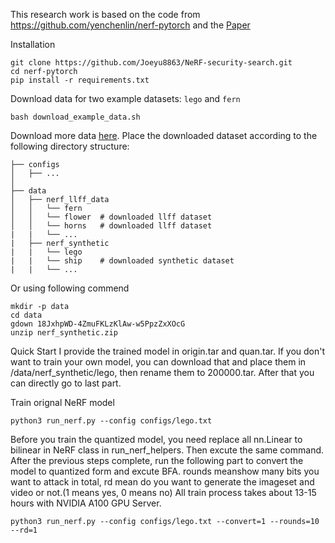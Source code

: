 This research work is based on the code from https://github.com/yenchenlin/nerf-pytorch and the [Paper](https://arxiv.org/abs/2003.08934)

Installation

```
git clone https://github.com/Joeyu8863/NeRF-security-search.git
cd nerf-pytorch
pip install -r requirements.txt
```

Download data for two example datasets: `lego` and `fern`
```
bash download_example_data.sh
```

Download more data [here](https://drive.google.com/drive/folders/128yBriW1IG_3NJ5Rp7APSTZsJqdJdfc1). Place the downloaded dataset according to the following directory structure:
```
├── configs                                                                                                       
│   ├── ...                                                                                     
│                                                                                               
├── data                                                                                                                                                                                                       
│   ├── nerf_llff_data                                                                                                  
│   │   └── fern                                                                                                                             
│   │   └── flower  # downloaded llff dataset                                                                                  
│   │   └── horns   # downloaded llff dataset
|   |   └── ...
|   ├── nerf_synthetic
|   |   └── lego
|   |   └── ship    # downloaded synthetic dataset
|   |   └── ...
```
Or using following commend

```
mkdir -p data
cd data
gdown 18JxhpWD-4ZmuFKLzKlAw-w5PpzZxXOcG
unzip nerf_synthetic.zip 
```

Quick Start
I provide the trained model in origin.tar and quan.tar. If you don't want to train your own model, you can download that and place them in /data/nerf_synthetic/lego, then rename them to 200000.tar. After that you can directly go to last part. 


Train orignal NeRF model

```
python3 run_nerf.py --config configs/lego.txt
```

Before you train the quantized model, you need replace all nn.Linear to bilinear in NeRF class in run_nerf_helpers. Then excute the same command.
After the previous steps complete, run the following part to convert the model to quantized form and excute BFA. rounds meanshow many bits you want to attack in total, rd mean do you want to generate the imageset and video or not.(1 means yes, 0 means no)
All train process takes about 13-15 hours with NVIDIA A100 GPU Server.
```
python3 run_nerf.py --config configs/lego.txt --convert=1 --rounds=10 --rd=1
```
